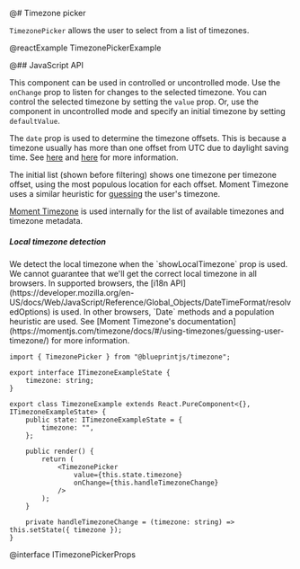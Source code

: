 @# Timezone picker

`TimezonePicker` allows the user to select from a list of timezones.

@reactExample TimezonePickerExample

@## JavaScript API

This component can be used in controlled or uncontrolled mode.
Use the `onChange` prop to listen for changes to the selected timezone.
You can control the selected timezone by setting the `value` prop.
Or, use the component in uncontrolled mode and specify an initial timezone by setting `defaultValue`.

The `date` prop is used to determine the timezone offsets.
This is because a timezone usually has more than one offset from UTC due to daylight saving time.
See [here](https://momentjs.com/guides/#/lib-concepts/timezone-offset/)
and [here](http://momentjs.com/timezone/docs/#/using-timezones/parsing-ambiguous-inputs/)
for more information.

The initial list (shown before filtering) shows one timezone per timezone offset,
using the most populous location for each offset.
Moment Timezone uses a similar heuristic for
[guessing](http://momentjs.com/timezone/docs/#/using-timezones/guessing-user-timezone/) the user's timezone.

[Moment Timezone](http://momentjs.com/timezone/) is used internally for the list of available timezones and
timezone metadata.

<div class="pt-callout pt-intent-warning pt-icon-warning-sign">
    <h5>Local timezone detection</h5>
    We detect the local timezone when the `showLocalTimezone` prop is used.
    We cannot guarantee that we'll get the correct local timezone in all browsers.
    In supported browsers, the [i18n API](https://developer.mozilla.org/en-US/docs/Web/JavaScript/Reference/Global_Objects/DateTimeFormat/resolvedOptions) is used.
    In other browsers, `Date` methods and a population heuristic are used.
    See [Moment Timezone's documentation](https://momentjs.com/timezone/docs/#/using-timezones/guessing-user-timezone/)
    for more information.
</div>

```tsx
import { TimezonePicker } from "@blueprintjs/timezone";

export interface ITimezoneExampleState {
    timezone: string;
}

export class TimezoneExample extends React.PureComponent<{}, ITimezoneExampleState> {
    public state: ITimezoneExampleState = {
        timezone: "",
    };

    public render() {
        return (
            <TimezonePicker
                value={this.state.timezone}
                onChange={this.handleTimezoneChange}
            />
        );
    }

    private handleTimezoneChange = (timezone: string) => this.setState({ timezone });
}
```

@interface ITimezonePickerProps
